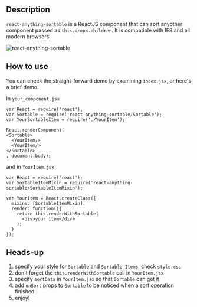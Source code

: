 ## Description
`react-anything-sortable` is a ReactJS component that can sort anyother component passed as `this.props.children`. It is compatible with IE8 and all modern browsers.

![react-anything-sortable](https://raw.githubusercontent.com/jasonslyvia/react-anything-sortable/master/demo.gif)

## How to use
You can check the straight-forward demo by examining `index.jsx`, or here's a brief demo.

In `your_component.jsx`
````
var React = require('react');
var Sortable = require('react-anything-sortable/Sortable');
var YourSortableItem = require('./YourItem');

React.renderComponent(
<Sortable>
  <YourItem/>
  <YourItem/>
</Sortable>
, document.body);
````

and in `YourItem.jsx`
````
var React = require('react');
var SortableItemMixin = require('react-anything-sortable/SortableItemMixin');

var YourItem = React.createClass({
  mixins: [SortableItemMixin],
  render: function(){
    return this.renderWithSortable(
      <div>your item</div>
    );
  }
});
````

## Heads-up
1. specify your style for `Sortable` and `Sortable Items`, check `style.css`
2. don't forget the `this.renderWithSortable` call in `YourItem.jsx`
3. specify `sortData` in `YourItem.jsx` so that `Sortable` can get it
4. add `onSort` props to `Sortable` to be noticed when a sort operation finished
5. enjoy!
